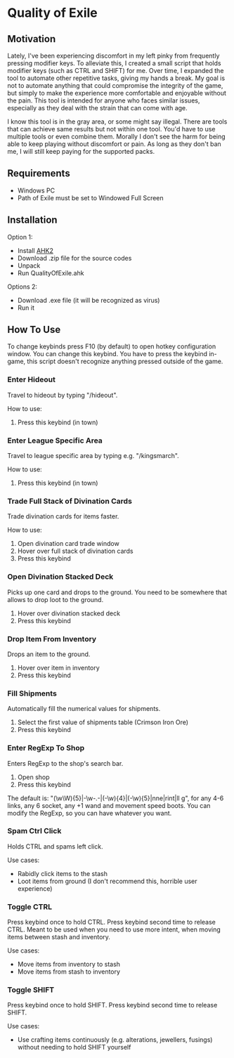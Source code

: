 # Quality of Exile

## Motivation

Lately, I've been experiencing discomfort in my left pinky from frequently pressing modifier keys. To alleviate this, I created a small script that holds modifier keys (such as CTRL and SHIFT) for me. Over time, I expanded the tool to automate other repetitive tasks, giving my hands a break. My goal is not to automate anything that could compromise the integrity of the game, but simply to make the experience more comfortable and enjoyable without the pain. This tool is intended for anyone who faces similar issues, especially as they deal with the strain that can come with age.

I know this tool is in the gray area, or some might say illegal. There are tools that can achieve same results but not within one tool. You'd have to use multiple tools or even combine them. Morally I don't see the harm for being able to keep playing without discomfort or pain. As long as they don't ban me, I will still keep paying for the supported packs.

## Requirements

- Windows PC
- Path of Exile must be set to Windowed Full Screen

## Installation

Option 1:
- Install [AHK2](https://www.autohotkey.com/)
- Download .zip file for the source codes
- Unpack
- Run QualityOfExile.ahk

Options 2:
- Download .exe file (it will be recognized as virus)
- Run it

## How To Use

To change keybinds press F10 (by default) to open hotkey configuration window. You can change this keybind. You have to press the keybind in-game, this script doesn't recognize anything pressed outside of the game.

### Enter Hideout
Travel to hideout by typing "/hideout".

How to use:
1. Press this keybind (in town)

### Enter League Specific Area
Travel to league specific area by typing e.g. "/kingsmarch".

How to use:
1. Press this keybind (in town)

### Trade Full Stack of Divination Cards
Trade divination cards for items faster.

How to use:
1. Open divination card trade window
2. Hover over full stack of divination cards
3. Press this keybind

### Open Divination Stacked Deck
Picks up one card and drops to the ground. You need to be somewhere that allows to drop loot to the ground. 

1. Hover over divination stacked deck
2. Press this keybind

### Drop Item From Inventory
Drops an item to the ground.

1. Hover over item in inventory
2. Press this keybind

### Fill Shipments
Automatically fill the numerical values for shipments.

1. Select the first value of shipments table (Crimson Iron Ore)
2. Press this keybind

### Enter RegExp To Shop
Enters RegExp to the shop's search bar.

1. Open shop
2. Press this keybind

The default is: "(\w\W){5}|-\w-.-|(-\w){4}|(-\w){5}|nne|rint|ll g", for any 4-6 links, any 6 socket, any +1 wand and movement speed boots. You can modify the RegExp, so you can have whatever you want.

### Spam Ctrl Click
Holds CTRL and spams left click.

Use cases:
- Rabidly click items to the stash
- Loot items from ground (I don't recommend this, horrible user experience)

### Toggle CTRL
Press keybind once to hold CTRL. Press keybind second time to release CTRL. Meant to be used when you need to use more intent, when moving items between stash and inventory.

Use cases:
- Move items from inventory to stash
- Move items from stash to inventory 

### Toggle SHIFT
Press keybind once to hold SHIFT. Press keybind second time to release SHIFT.

Use cases:
- Use crafting items continuously (e.g. alterations, jewellers, fusings) without needing to hold SHIFT yourself

